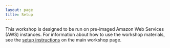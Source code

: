 ```yaml
---
layout: page
title: Setup
---
```


This workshop is designed to be run on pre-imaged Amazon Web Services 
(AWS) instances. For information about how to
use the workshop materials, see the 
[setup instructions](https://www.datacarpentry.org/genomics-workshop/setup.html) on the main workshop page.
